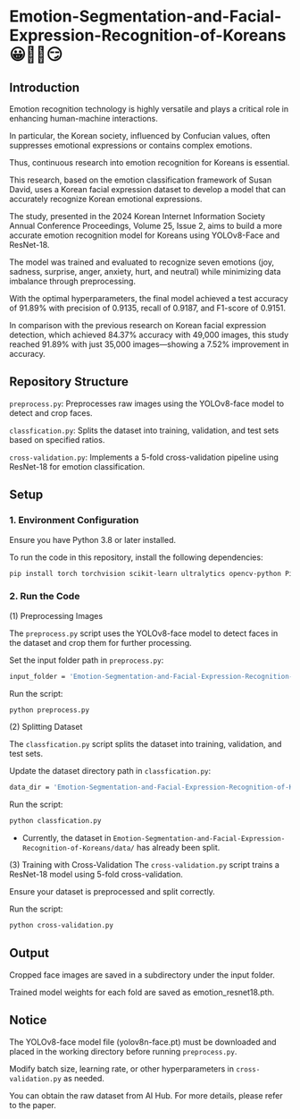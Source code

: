 # Emotion-Segmentation-and-Facial-Expression-Recognition-of-Koreans 😀🥲🤨😏
## Introduction

Emotion recognition technology is highly versatile and plays a critical role in enhancing human-machine interactions. 

In particular, the Korean  society, influenced by Confucian values, often suppresses emotional expressions or contains complex emotions. 

Thus, continuous research into emotion recognition for Koreans is essential. 

This research, based on the emotion classification framework of Susan David, uses a Korean facial expression dataset to develop a model that can accurately recognize Korean emotional expressions. 

The study, presented in the 2024 Korean Internet Information Society Annual Conference Proceedings, Volume 25, Issue 2, aims to build a more accurate emotion recognition model for Koreans using YOLOv8-Face and ResNet-18. 

The model was trained and evaluated to recognize seven emotions (joy, sadness, surprise, anger, anxiety, hurt, and neutral) while minimizing data imbalance through preprocessing. 

With the optimal hyperparameters, the final model achieved a test accuracy of 91.89% with precision of 0.9135, recall of 0.9187, and F1-score of 0.9151. 

In comparison with the previous research on Korean facial expression detection, which achieved 84.37% accuracy with 49,000 images, this study reached 91.89% with just 35,000 images—showing a 7.52% improvement in accuracy.

## Repository Structure
`preprocess.py`: Preprocesses raw images using the YOLOv8-face model to detect and crop faces.

`classfication.py`: Splits the dataset into training, validation, and test sets based on specified ratios.

`cross-validation.py`: Implements a 5-fold cross-validation pipeline using ResNet-18 for emotion classification.

## Setup

### 1. Environment Configuration
Ensure you have Python 3.8 or later installed.

To run the code in this repository, install the following dependencies:

```bash
pip install torch torchvision scikit-learn ultralytics opencv-python Pillow
```

### 2. Run the Code
(1) Preprocessing Images

The `preprocess.py` script uses the YOLOv8-face model to detect faces in the dataset and crop them for further processing.

Set the input folder path in `preprocess.py`:
```bash
input_folder = 'Emotion-Segmentation-and-Facial-Expression-Recognition-of-Koreans/data/train'
```

Run the script:
```bash
python preprocess.py
```

(2) Splitting Dataset

The `classfication.py` script splits the dataset into training, validation, and test sets.

Update the dataset directory path in `classfication.py`:
```bash
data_dir = 'Emotion-Segmentation-and-Facial-Expression-Recognition-of-Koreans/data'
```

Run the script:
```bash
python classfication.py
```
* Currently, the dataset in `Emotion-Segmentation-and-Facial-Expression-Recognition-of-Koreans/data/` has already been split.

(3) Training with Cross-Validation
The `cross-validation.py` script trains a ResNet-18 model using 5-fold cross-validation.

Ensure your dataset is preprocessed and split correctly.

Run the script:
```bash
python cross-validation.py
```
## Output
Cropped face images are saved in a subdirectory under the input folder.

Trained model weights for each fold are saved as emotion_resnet18.pth.

## Notice
The YOLOv8-face model file (yolov8n-face.pt) must be downloaded and placed in the working directory before running `preprocess.py`.

Modify batch size, learning rate, or other hyperparameters in `cross-validation.py` as needed.

You can obtain the raw dataset from AI Hub. For more details, please refer to the paper.
